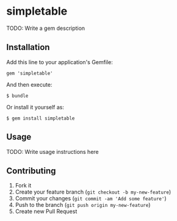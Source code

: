 # simpletable

TODO: Write a gem description

## Installation

Add this line to your application's Gemfile:

    gem 'simpletable'

And then execute:

    $ bundle

Or install it yourself as:

    $ gem install simpletable

## Usage

TODO: Write usage instructions here

## Contributing

1. Fork it
2. Create your feature branch (`git checkout -b my-new-feature`)
3. Commit your changes (`git commit -am 'Add some feature'`)
4. Push to the branch (`git push origin my-new-feature`)
5. Create new Pull Request
